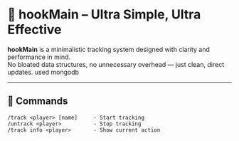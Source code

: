 # 🎯 hookMain – Ultra Simple, Ultra Effective

**hookMain** is a minimalistic tracking system designed with clarity and performance in mind.  
No bloated data structures, no unnecessary overhead — just clean, direct updates.
used mongodb

---

## 📜 Commands

```text
/track <player> [name]     - Start tracking  
/untrack <player>          - Stop tracking  
/track info <player>       - Show current action
